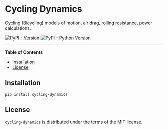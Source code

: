 # Cycling Dynamics
Cycling (Bicycling) models of motion, air drag, rolling resistance, power calculations.

[![PyPI - Version](https://img.shields.io/pypi/v/cycling-dynamics.svg)](https://pypi.org/project/cycling-dynamics)
[![PyPI - Python Version](https://img.shields.io/pypi/pyversions/cycling-dynamics.svg)](https://pypi.org/project/cycling-dynamics)

-----

**Table of Contents**

- [Installation](#installation)
- [License](#license)

## Installation

```console
pip install cycling-dynamics
```

## License

`cycling-dynamics` is distributed under the terms of the [MIT](https://spdx.org/licenses/MIT.html) license.
